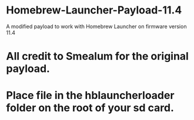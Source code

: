 # Homebrew-Launcher-Payload-11.4
A modified payload to work with Homebrew Launcher on firmware version 11.4
# All credit to Smealum for the original payload.
 
# Place file in the hblauncherloader folder on the root of your sd card.
